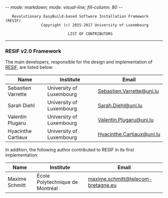 -*- mode: markdown; mode: visual-line; fill-column: 80 -*-

       Revolutionary EasyBuild-based Software Installation Framework (RESIF)
                    Copyright (c) 2015-2017 University of Luxembourg

                                LIST OF CONTRIBUTORS

-----------------------------------------------------------------------------------
### RESIF v2.0 Framework

The main developers, responsible for the design and implementation of [RESIF](https://gitlab.uni.lu/ULHPC/resif), are listed below:

| Name               | Institute                       | Email                                |
|--------------------|---------------------------------|--------------------------------------|
| Sebastien Varrette | University of Luxembourg        | <Sebastien.Varrette@uni.lu>          |
| Sarah Diehl        | University of Luxembourg        | <Sarah.Diehl@uni.lu>                 |
| Valentin Plugaru   | University of Luxembourg        | <Valentin.Plugaru@uni.lu>            |
| Hyacinthe Cartiaux | University of Luxembourg        | <Hyacinthe.Cartiaux@uni.lu>          |

In addition, the following author contributed to RESIF in its first implementation:

| Name           | Institute                       | Email                                |
|----------------|---------------------------------|--------------------------------------|
| Maxime Schmitt | École Polytechnique de Montréal | <maxime.schmitt@telecom-bretagne.eu> |
